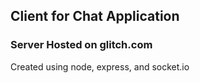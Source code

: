 ## Client for Chat Application

### Server Hosted on glitch.com

Created using node, express, and socket.io
  
